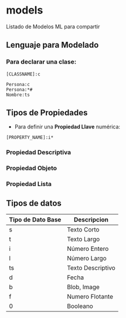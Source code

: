 # models
Listado de Modelos ML para compartir

## Lenguaje para Modelado
### Para declarar una clase:
```[ml]
[CLASSNAME]:c
```
```[ml]
Persona:c
Persona:*#
Nombre:ts
```
## Tipos de Propiedades

* Para definir una **Propiedad Llave** numérica:
```[ml]
[PROPERTY_NAME]:i*
```
### Propiedad Descriptiva

### Propiedad Objeto

### Propiedad Lista

## Tipos de datos

Tipo de Dato Base | Descripcion
------------------|------------
s| Texto Corto
t| Texto Largo
i| Número Entero
l| Número Largo
ts| Texto Descriptivo
d| Fecha
b| Blob, Image
f| Numero Flotante
0| Booleano